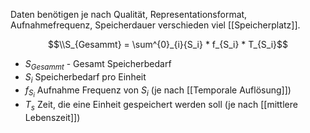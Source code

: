 Daten benötigen je nach Qualität, Representationsformat, Aufnahmefrequenz, Speicherdauer verschieden viel [[Speicherplatz]].

$$\\S_{Gesammt} = \sum^{0}_{i}{S_i} * f_{S_i} * T_{S_i}$$
- $S_{Gesammt}$ - Gesamt Speicherbedarf
- $S_i$ Speicherbedarf pro Einheit
- $f_{S_i}$ Aufnahme Frequenz von $S_i$ (je nach [[Temporale Auflösung]])
- $T_s$ Zeit, die eine Einheit gespeichert werden soll (je nach [[mittlere Lebenszeit]])